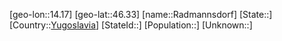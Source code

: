 ﻿---
location: [46.33,14.17]
type: City
tags:
- geo/City


SpocWebEntityId: 33607
isDeleted: false
confidential: public

---
[geo-lon::14.17]
[geo-lat::46.33]
[name::Radmannsdorf]
[State::]
[Country::[Yugoslavia](geo/Continent/Europe/Yugoslavia.md)]
[StateId::]
[Population::]
[Unknown::]

